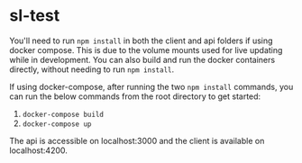 # sl-test
You'll need to run `npm install` in both the client and api folders if using docker compose. This is due to the volume mounts used for live updating while in development.
 You can also build and run the docker containers directly, without needing to run `npm install`.

If using docker-compose, after running the two `npm install` commands, you can run the below commands from the root directory to get started:
1. `docker-compose build`
2. `docker-compose up`

The api is accessible on localhost:3000 and the client is available on localhost:4200.